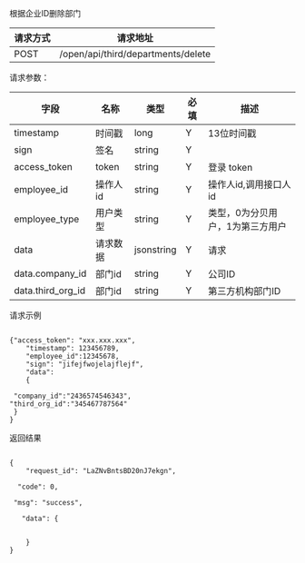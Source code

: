 根据企业ID删除部门请求方式|请求地址
----|---
POST|/open/api/third/departments/delete

请求参数：

字段|名称|类型|必填|描述
-----|-----|----|----|----
timestamp|时间戳 |long |Y|13位时间戳
sign|签名 |string |Y|
access\_token|token | string |Y|登录 token
employee\_id| 操作人id|string |Y|操作人id,调用接口人 id
employee\_type| 用户类型|string|Y|类型，0为分贝用户，1为第三方用户
data |请求数据| jsonstring |Y|请求
data.company\_id| 部门id|string |Y|公司ID
data.third\_org\_id| 部门id|string |Y|第三方机构部门ID


 
 请求示例
```
{"access_token": "xxx.xxx.xxx",	"timestamp": 123456789,	"employee_id":12345678,	"sign": "jifejfwojelajflejf",	"data":	{	
 "company_id":"2436574546343",
"third_org_id":"345467787564"	 
 }
}
```



返回结果```
{    "request_id": "LaZNvBntsBD20nJ7ekgn",  
  "code": 0,   
 "msg": "success", 
   "data": {     
       }
}
```
